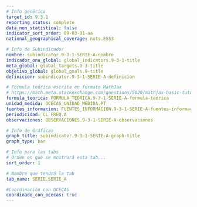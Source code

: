```yaml
---
# Info genérica
target_id: 9.3.1
reporting_status: complete
data_non_statistical: false
indicator_sort_order: 09-03-01-aa
national_geographical_coverage: nuts.ES53

# Info de Subindicador
nombre: subindicator.9-3-1-SERIE-A-nombre
indicador_onu_global: global_indicators.9-3-1-title
meta_global: global_targets.9-3-title
objetivo_global: global_goals.9-title
definicion: subindicator.9-3-1-SERIE-A-definicion

# Fórmula teórica escrita en formato MathJax
# https://math.meta.stackexchange.com/questions/5020/mathjax-basic-tutorial-and-quick-reference
formula_teorica: FORMULA_TEORICA.9-3-1-SERIE-A-formula-teorica
unidad_medida: OCECAS_UNIDAD_MEDIDA.PT
fuentes_informacion: FUENTES_INFORMACION.9-3-1-SERIE-A-fuentes-informacion
periodicidad: CL_FREQ.A
observaciones: OBSERVACIONES.9-3-1-SERIE-A-observaciones

# Info de Gráficas
graph_title: subindicator.9-3-1-SERIE-A-graph-title
graph_type: bar

# Info para las tabs
# Orden en que se mostrará esta tab...
sort_order: 1

# Nombre que tendrá la tab
tab_name: SERIE.SERIE_A

#Coordinación con OCECAS
coordinado_con_ocecas: true
---
```

